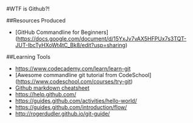 #WTF is Github?!

##Resources Produced
* [GitHub Commandline for Beginners] (https://docs.google.com/document/d/15YxJv7vAX5HFPUx7s3TQT-JUT-IbcTyHXoWt4tC_Bk8/edit?usp=sharing)

##Learning Tools
* https://www.codecademy.com/learn/learn-git
* [Awesome commandline git tutorial from CodeSchool] (https://www.codeschool.com/courses/try-git)
* [Github markdown cheatsheet](https://github.com/adam-p/markdown-here/wiki/Markdown-Cheatsheet)
* https://help.github.com/
* https://guides.github.com/activities/hello-world/
* https://guides.github.com/introduction/flow/
* http://rogerdudler.github.io/git-guide/
